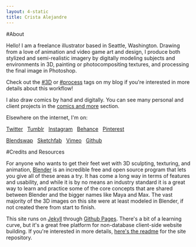```yaml
---
layout: 4-static
title: Crista Alejandre
---
```

#About

Hello! I am a freelance illustrator based in Seattle, Washington. Drawing from a love of animation and video game art and design, I produce both stylized and semi-realistic imagery by digitally modeling subjects and environments in 3D, painting or photocompositing textures, and processing the final image in Photoshop. 

Check out the [#3D](/tags/#3d) or [#process](/tags/#process) tags on my blog if you're interested in more details about this workflow!  

I also draw comics by hand and digitally. You can see many personal and client projects in the [comics and more](/comics-etc/) section. 

Elsewhere on the internet, I'm on: 

<i class="fa fa-twitter"></i> [Twitter](//twitter.com/hicrista) &nbsp;
<i class="fa fa-tumblr"></i> [Tumblr](//hicrista.tumblr.com/) &nbsp;
<i class="fa fa-instagram"></i> [Instagram](http://instagram.com/hicrista) &nbsp; 
<i class="fa fa-behance"></i> [Behance](//behance.net/cristaalejandre) &nbsp;
<i class="fa fa-pinterest-p"></i> [Pinterest](//pinterest.com/cristaalejandre) &nbsp;

<i class="fa fa-star"></i> [Blendswap](//blendswap.com/user/hicrista) &nbsp;
<i class="fa fa-star"></i> [Sketchfab](//sketchfab.com/hicrista) &nbsp;
<i class="fa fa-vimeo-square"></i> [Vimeo](//vimeo.com/hicrista) &nbsp;
<i class="fa fa-github-alt"></i> [Github](//github.com/hicrista) &nbsp;
    
#Credits and Resources

For anyone who wants to get their feet wet with 3D sculpting, texturing, and animation, [Blender](//blender.org) is an incredible free and open source program that lets you give all of these areas a try. It has come a long way in terms of features and usability, and while it is by no means an industry standard it is a great way to learn and practice some of the core concepts that are shared between Blender and the bigger names like Maya and Max. The vast majority of the 3D images on this site were at least modeled in Blender, if not created there from start to finish. 

This site runs on [Jekyll](//jekyllrb.com) through [Github Pages](//pages.github.com). There's a bit of a learning curve, but it's a great free platform for non-database client-side website building. If you're interested in more details, [here's the readme](//github.com/hicrista/hicrista.github.io) for the site repository.








